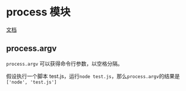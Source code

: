 # process 模块

[文档](https://nodejs.org/docs/latest/api/process.html)

## process.argv

`process.argv` 可以获得命令行参数，以空格分隔。

假设执行一个脚本 test.js，运行`node test.js`，那么`process.argv`的结果是`['node', 'test.js']`
